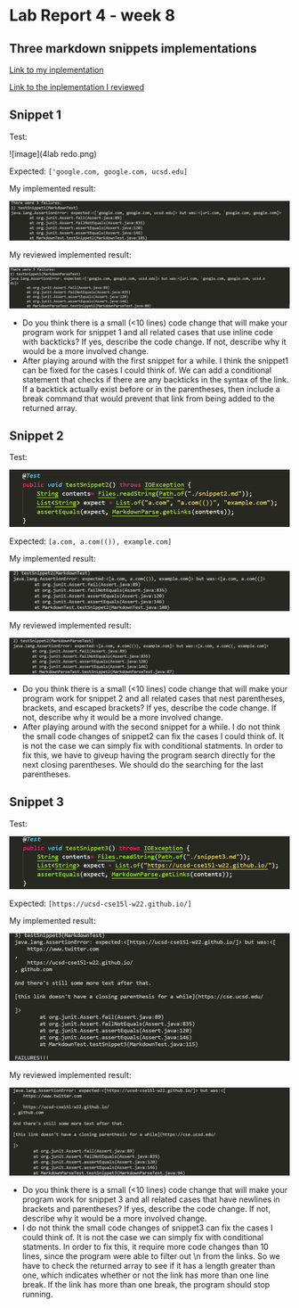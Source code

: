 # Lab Report 4 - week 8
## Three markdown snippets implementations

[Link to my inplementation](https://github.com/KidaChh029/markdown-parse)

[Link to the inplementation I reviewed](https://github.com/Darrengn/markdown-parse)

## Snippet 1
Test:

![image](4lab redo.png)

Expected: `['google.com, google.com, ucsd.edu]`

My implemented result:

![image](l4p4.png)

My reviewed implemented result:

![image](l4p7.png)

* Do you think there is a small (<10 lines) code change that will make your program work for snippet 1 and all related cases that use inline code with backticks? If yes, describe the code change. If not, describe why it would be a more involved change.
* After playing around with the first snippet for a while. I think the snippet1 can be fixed for the cases I could think of. We can add a conditional statement that checks if there are any backticks in the syntax of the link. If a backtick actually exist before or in the parentheses, then include a break command that would prevent that link from being added to the returned array.

## Snippet 2
Test:

![image](l4p2.png)

Expected: `[a.com, a.com(()), example.com]`

My implemented result:

![image](l4p5.png)

My reviewed implemented result:

![image](l4p8.png)

* Do you think there is a small (<10 lines) code change that will make your program work for snippet 2 and all related cases that nest parentheses, brackets, and escaped brackets? If yes, describe the code change. If not, describe why it would be a more involved change.
* After playing around with the second snippet for a while. I do not think the small code changes of snippet2 can fix the cases I could think of. It is not the case we can simply fix with conditional statments. In order to fix this, we have to giveup having the program search directly for the next closing parentheses. We should do the searching for the last parentheses.

## Snippet 3
Test:

![image](l4p3.png)

Expected: `[https://ucsd-cse15l-w22.github.io/]`

My implemented result:

![image](l4p6.png)

My reviewed implemented result:

![image](l4p9.png)

* Do you think there is a small (<10 lines) code change that will make your program work for snippet 3 and all related cases that have newlines in brackets and parentheses? If yes, describe the code change. If not, describe why it would be a more involved change.
* I do not think the small code changes of snippet3 can fix the cases I could think of. It is not the case we can simply fix with conditional statments. In order to fix this, it require more code changes than 10 lines, since the program were able to filter out \n from the links. So we have to check the returned array to see if it has a length greater than one, which indicates whether or not the link has more than one line break. If the link has more than one break, the program should stop running. 
